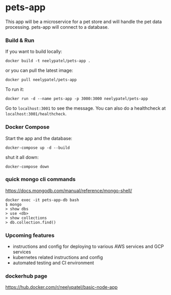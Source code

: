 # pets-app
This app will be a microservice for a pet store and will handle the pet data processing. pets-app will connect to a database.

### Build & Run
If you want to build locally:
```
docker build -t neelypatel/pets-app .
```
or you can pull the latest image:
```
docker pull neelypatel/pets-app
```
To run it:
```
docker run -d --name pets-app -p 3000:3000 neelypatel/pets-app
```
Go to `localhost:3001` to see the message. You can also do a healthcheck at `localhost:3001/healthcheck`.

### Docker Compose
Start the app and the database:
```
docker-compose up -d --build
```
shut it all down:
```
docker-compose down
```

### quick mongo cli commands

https://docs.mongodb.com/manual/reference/mongo-shell/

```
docker exec -it pets-app-db bash
$ mongo
> show dbs
> use <db>
> show collections
> db.collection.find()
```

### Upcoming features
* instructions and config for deploying to various AWS services and GCP services
* kubernetes related instructions and config
* automated testing and CI environment

### dockerhub page
https://hub.docker.com/r/neelypatel/basic-node-app
